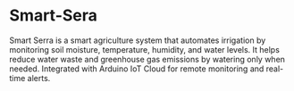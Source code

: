 # Smart-Sera
Smart Serra is a smart agriculture system that automates irrigation by monitoring soil moisture, temperature, humidity, and water levels. It helps reduce water waste and greenhouse gas emissions by watering only when needed. Integrated with Arduino IoT Cloud for remote monitoring and real-time alerts.
